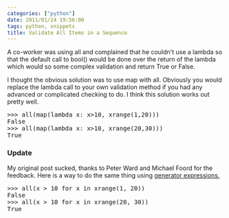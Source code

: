 ```yaml
---
categories: ["python"]
date: 2011/01/24 19:56:00
tags: python, snippets
title: Validate All Items in a Sequence
---
```


A co-worker was using all and complained that he couldn't use a lambda so that
the default call to bool() would be done over the return of the lambda which would
so some complex validation and return True or False.

I thought the obvious solution was to use map with all. Obviously you would replace
the lambda call to your own validation method if you had any advanced or complicated
checking to do. I think this solution works out pretty well.

<p>
<pre class="brush: py">
>>> all(map(lambda x: x>10, xrange(1,20)))
False
>>> all(map(lambda x: x>10, xrange(20,30)))
True
</pre>        
</p>

<h3>Update</h3>
My original post sucked, thanks to Peter Ward and Michael Foord for the feedback.
Here is a way to do the same thing using 
<a href="http://docs.python.org/reference/expressions.html#generator-expressions">generator expressions.</a>
<p>
<pre class="brush: py">
>>> all(x > 10 for x in xrange(1, 20))
False
>>> all(x > 10 for x in xrange(20, 30))
True
</pre>
</p>
